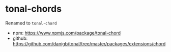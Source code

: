 # tonal-chords

Renamed to `tonal-chord`

- npm: https://www.npmjs.com/package/tonal-chord
- github: https://github.com/danigb/tonal/tree/master/packages/extensions/chord